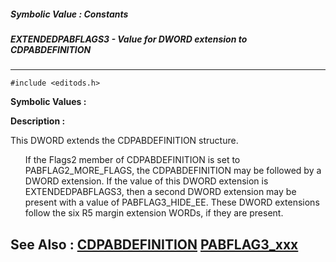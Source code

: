 ##### Symbolic Value : Constants
##### EXTENDEDPABFLAGS3 - Value for DWORD extension to CDPABDEFINITION
---
```
#include <editods.h>
```

**Symbolic Values :**



**Description :**

This DWORD extends the CDPABDEFINITION structure. <br>

<ul>If the Flags2 member of CDPABDEFINITION is set to PABFLAG2_MORE_FLAGS, the CDPABDEFINITION may be followed by a DWORD extension. If the value of this DWORD extension is EXTENDEDPABFLAGS3, then a second DWORD extension may be present with a value of PABFLAG3_HIDE_EE. These DWORD extensions follow the six R5 margin extension WORDs, if they are present.</ul>



**See Also :**
[CDPABDEFINITION](/domino-c-api-docs/reference/Data/CDPABDEFINITION)
[PABFLAG3_xxx](/domino-c-api-docs/reference/Symb/PABFLAG3_xxx)
---
